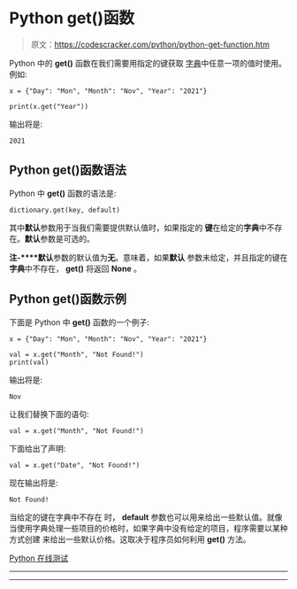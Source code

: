 # Python get()函数

> 原文：<https://codescracker.com/python/python-get-function.htm>

Python 中的 **get()** 函数在我们需要用指定的键获取 [字典](/python/python-dictionary.htm)中任意一项的值时使用。例如:

```
x = {"Day": "Mon", "Month": "Nov", "Year": "2021"}

print(x.get("Year"))
```

输出将是:

```
2021
```

## Python get()函数语法

Python 中 **get()** 函数的语法是:

```
dictionary.get(key, default)
```

其中**默认**参数用于当我们需要提供默认值时，如果指定的 **键**在给定的**字典**中不存在。**默认**参数是可选的。

**注-****默认**参数的默认值为**无**。意味着，如果**默认** 参数未给定，并且指定的键在**字典**中不存在， **get()** 将返回 **None** 。

## Python get()函数示例

下面是 Python 中 **get()** 函数的一个例子:

```
x = {"Day": "Mon", "Month": "Nov", "Year": "2021"}

val = x.get("Month", "Not Found!")
print(val)
```

输出将是:

```
Nov
```

让我们替换下面的语句:

```
val = x.get("Month", "Not Found!")
```

下面给出了声明:

```
val = x.get("Date", "Not Found!")
```

现在输出将是:

```
Not Found!
```

当给定的键在字典中不存在 时， **default** 参数也可以用来给出一些默认值。就像当使用字典处理一些项目的价格时，如果字典中没有给定的项目，程序需要以某种方式创建 来给出一些默认价格。这取决于程序员如何利用 **get()** 方法。

[Python 在线测试](/exam/showtest.php?subid=10)

* * *

* * *